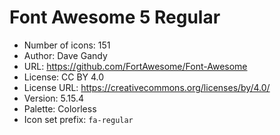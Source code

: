 # Font Awesome 5 Regular

- Number of icons: 151
- Author: Dave Gandy
- URL: https://github.com/FortAwesome/Font-Awesome
- License: CC BY 4.0
- License URL: https://creativecommons.org/licenses/by/4.0/
- Version: 5.15.4
- Palette: Colorless
- Icon set prefix: `fa-regular`
